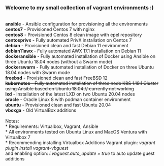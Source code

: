 ### Welcome to my small collection of vagrant environments :)
<br>
<b>ansible</b> - Ansible configuration for provisioning all the environments <br>
<b>centos7</b> - Provisioned Centos 7 with nginx<br>
<b>centos8</b> - Provisioned Centos 8 clean image with epel repository<br>
<b>centosprivx</b> - Fully automated PrivX installation on Centos 7<br>
<b>debian</b> - Provisioned clean and fast Debian 11 environment<br>
<b>debian11awx</b> - Fully automated AWX 17.1 installation on Debian 11<br>
<b>dockeransible</b> - Fully automated installation of Docker using Ansible on three Ubuntu 18.04 nodes (without a Swarm mode)<br>
<b>dockerswarm</b> - Fully automated installation of Docker on three Ubuntu 18.04 nodes with Swarm mode<br>
<b>freebsd</b> - Provisioned clean and fast FreeBSD 12<br>
<s><b>kubernetes</b> - Fully automated installation of three node K8S 1.19.1 Cluster using Ansible based on Ubuntu 18.04   // currently not working</s><br> 
<b>lxd</b> - Installation of the latest LXD on two Ubuntu 20.04 nodes<br>
<b>oracle</b> - Oracle Linux 8 with podman container environment<br>
<b>ubuntu</b> - Provisioned clean and fast Ubuntu 20.04<br>
<b>vboxga</b> - Old VirtualBox additions<br>
<br>
Notes:<br>
    * Requirements: Virtualbox, Vagrant, Ansible <br>
    * All environments tested on Ubuntu Linux and MacOS Ventura with Virtualbox 7<br>
    * Recommending installing Virtualbox Additions Vagrant plugin: 
     <i>vagrant plugin install vagrant-vbguest</i><br>
     and enabling option:  <i>i.vbguest.auto_update = true </i> to auto update guest additions
